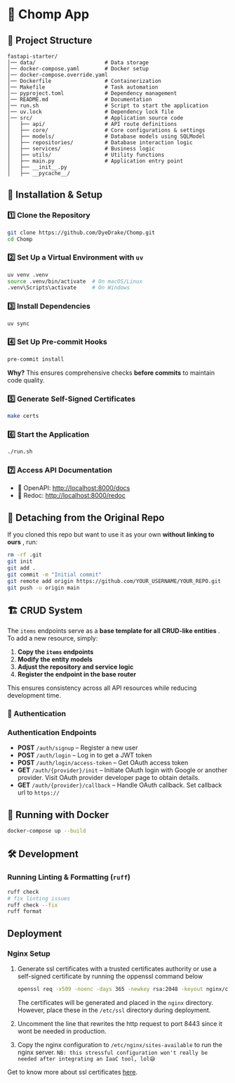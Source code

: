 # 🚀 Chomp App



## 📂 Project Structure

```
fastapi-starter/
│── data/                      # Data storage
│── docker-compose.yaml        # Docker setup
│── docker-compose.override.yaml
│── Dockerfile                 # Containerization
│── Makefile                   # Task automation
│── pyproject.toml             # Dependency management
│── README.md                  # Documentation
│── run.sh                     # Script to start the application
│── uv.lock                    # Dependency lock file
│── src/                       # Application source code
│   ├── api/                   # API route definitions
│   ├── core/                  # Core configurations & settings
│   ├── models/                # Database models using SQLModel
│   ├── repositories/          # Database interaction logic
│   ├── services/              # Business logic
│   ├── utils/                 # Utility functions
│   ├── main.py                # Application entry point
│   ├── __init__.py
│   ├── __pycache__/
```

## 🚀 Installation & Setup

### 1️⃣ Clone the Repository

```sh
git clone https://github.com/DyeDrake/Chomp.git
cd Chomp
```

### 2️⃣ Set Up a Virtual Environment with `uv`

```sh
uv venv .venv
source .venv/bin/activate  # On macOS/Linux
.venv\Scripts\activate     # On Windows
```

### 3️⃣ Install Dependencies

```sh
uv sync
```

### 4️⃣ Set Up Pre-commit Hooks

```sh
pre-commit install
```

**Why?** This ensures comprehensive checks **before commits** to maintain code quality.

### 5️⃣ Generate Self-Signed Certificates

```bash
make certs
```

### 6️⃣ Start the Application

```sh
./run.sh
```

### 7️⃣ Access API Documentation

-   📜 OpenAPI: [http://localhost:8000/docs](http://localhost:8000/docs)
-   📜 Redoc: [http://localhost:8000/redoc](http://localhost:8000/redoc)

## 🔄 Detaching from the Original Repo

If you cloned this repo but want to use it as your own **without linking to ours** , run:

```sh
rm -rf .git
git init
git add .
git commit -m "Initial commit"
git remote add origin https://github.com/YOUR_USERNAME/YOUR_REPO.git
git push -u origin main
```

## 🏗️ CRUD System

The `items` endpoints serve as a **base template for all CRUD-like entities** . To add a new resource, simply:

1. **Copy the `items` endpoints**
2. **Modify the entity models**
3. **Adjust the repository and service logic**
4. **Register the endpoint in the base router**

This ensures consistency across all API resources while reducing development time.

### 🔑 Authentication

### Authentication Endpoints

-   **POST** `/auth/signup` – Register a new user
-   **POST** `/auth/login` – Log in to get a JWT token
-   **POST** `/auth/login/access-token` – Get OAuth access token
-   **GET** `/auth/{provider}/init` – Initiate OAuth login with Google or another provider. Visit OAuth provider developer page to obtain details.
-   **GET** `/auth/{provider}/callback` – Handle OAuth callback. Set callback url to `https://`

## 🐳 Running with Docker

```sh
docker-compose up --build
```

## 🛠️ Development

### Running Linting & Formatting (`ruff`)

```sh
ruff check
# fix linting issues
ruff check --fix
ruff format
```

## Deployment

### Nginx Setup

1. Generate ssl certificates with a trusted certificates authority or use a self-signed certificate by running the oppenssl command below

    ```sh
    openssl req -x509 -noenc -days 365 -newkey rsa:2048 -keyout nginx/certs/server.key -out nginx/certs/server.crt
    ```

    The certificates will be generated and placed in the `nginx` directory. However, place these in the `/etc/ssl` directory during deployment.

2. Uncomment the line that rewrites the http request to port 8443 since it wont be needed in production.
3. Copy the nginx configuration to `/etc/nginx/sites-available` to run the nginx server.
   `NB: this stressful configuration won't really be needed after integrating an IaaC tool, lol😅`

Get to know more about ssl certificates [here](https://www.digitalocean.com/community/tutorials/how-to-create-a-self-signed-ssl-certificate-for-nginx-in-ubuntu-20-04-1 "Creating Self-Signed Certificates").
